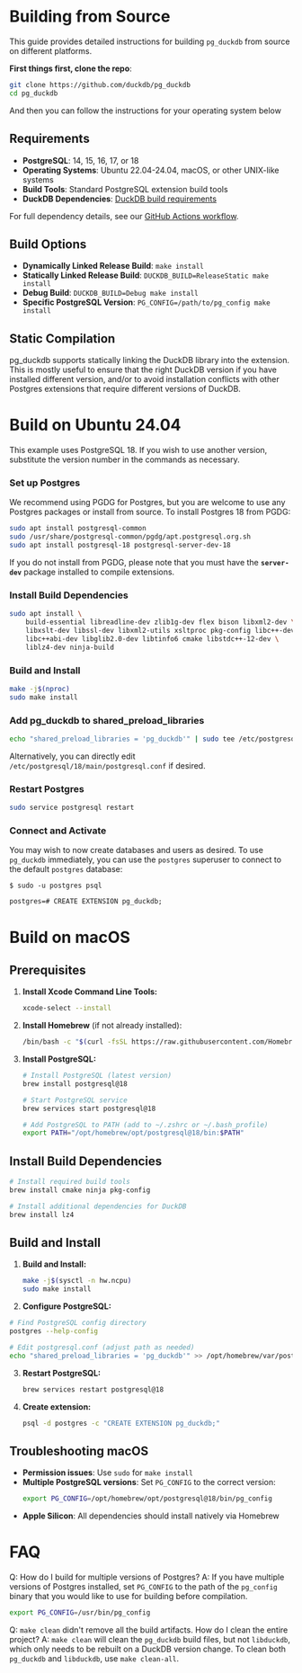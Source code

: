 # Building from Source

This guide provides detailed instructions for building `pg_duckdb` from source on different platforms.

**First things first, clone the repo**:

```bash
git clone https://github.com/duckdb/pg_duckdb
cd pg_duckdb
```

And then you can follow the instructions for your operating system below


## Requirements

- **PostgreSQL**: 14, 15, 16, 17, or 18
- **Operating Systems**: Ubuntu 22.04-24.04, macOS, or other UNIX-like systems
- **Build Tools**: Standard PostgreSQL extension build tools
- **DuckDB Dependencies**: [DuckDB build requirements](https://duckdb.org/docs/stable/dev/building/overview.html)

For full dependency details, see our [GitHub Actions workflow](../.github/workflows/build_and_test.yaml).

## Build Options

- **Dynamically Linked Release Build**: `make install`
- **Statically Linked Release Build**: `DUCKDB_BUILD=ReleaseStatic make install`
- **Debug Build**: `DUCKDB_BUILD=Debug make install`
- **Specific PostgreSQL Version**: `PG_CONFIG=/path/to/pg_config make install`

## Static Compilation

pg_duckdb supports statically linking the DuckDB library into the extension. This is mostly useful to ensure that the right DuckDB version if you have installed different version, and/or to avoid installation conflicts with other Postgres extensions that require different versions of DuckDB.


# Build on Ubuntu 24.04

This example uses PostgreSQL 18. If you wish to use another version, substitute the version number in the commands as necessary.

### Set up Postgres

We recommend using PGDG for Postgres, but you are welcome to use any Postgres packages or install from source. To install Postgres 18 from PGDG:

```sh
sudo apt install postgresql-common
sudo /usr/share/postgresql-common/pgdg/apt.postgresql.org.sh
sudo apt install postgresql-18 postgresql-server-dev-18
```

If you do not install from PGDG, please note that you must have the **`server-dev`** package installed to compile extensions.

### Install Build Dependencies

```sh
sudo apt install \
    build-essential libreadline-dev zlib1g-dev flex bison libxml2-dev \
    libxslt-dev libssl-dev libxml2-utils xsltproc pkg-config libc++-dev \
    libc++abi-dev libglib2.0-dev libtinfo6 cmake libstdc++-12-dev \
    liblz4-dev ninja-build
```

### Build and Install

```sh
make -j$(nproc)
sudo make install
```

### Add pg_duckdb to shared_preload_libraries

```sh
echo "shared_preload_libraries = 'pg_duckdb'" | sudo tee /etc/postgresql/18/main/conf.d/pg_duckdb.conf
```

Alternatively, you can directly edit `/etc/postgresql/18/main/postgresql.conf` if desired.

### Restart Postgres

```sh
sudo service postgresql restart
```

### Connect and Activate

You may wish to now create databases and users as desired. To use `pg_duckdb` immediately, you can use
the `postgres` superuser to connect to the default `postgres` database:

```console
$ sudo -u postgres psql

postgres=# CREATE EXTENSION pg_duckdb;
```

# Build on macOS

## Prerequisites

1. **Install Xcode Command Line Tools:**
   ```bash
   xcode-select --install
   ```

2. **Install Homebrew** (if not already installed):
   ```bash
   /bin/bash -c "$(curl -fsSL https://raw.githubusercontent.com/Homebrew/install/HEAD/install.sh)"
   ```

3. **Install PostgreSQL:**
   ```bash
   # Install PostgreSQL (latest version)
   brew install postgresql@18

   # Start PostgreSQL service
   brew services start postgresql@18

   # Add PostgreSQL to PATH (add to ~/.zshrc or ~/.bash_profile)
   export PATH="/opt/homebrew/opt/postgresql@18/bin:$PATH"
   ```

## Install Build Dependencies

```bash
# Install required build tools
brew install cmake ninja pkg-config

# Install additional dependencies for DuckDB
brew install lz4
```

## Build and Install

1.  **Build and Install:**
    ```bash
    make -j$(sysctl -n hw.ncpu)
    sudo make install
    ```

2.  **Configure PostgreSQL:**
   ```bash
   # Find PostgreSQL config directory
   postgres --help-config

   # Edit postgresql.conf (adjust path as needed)
   echo "shared_preload_libraries = 'pg_duckdb'" >> /opt/homebrew/var/postgresql@18/postgresql.conf
   ```

3. **Restart PostgreSQL:**
   ```bash
   brew services restart postgresql@18
   ```

4. **Create extension:**
   ```bash
   psql -d postgres -c "CREATE EXTENSION pg_duckdb;"
   ```

## Troubleshooting macOS

- **Permission issues**: Use `sudo` for `make install`
- **Multiple PostgreSQL versions**: Set `PG_CONFIG` to the correct version:
  ```bash
  export PG_CONFIG=/opt/homebrew/opt/postgresql@18/bin/pg_config
  ```
- **Apple Silicon**: All dependencies should install natively via Homebrew

# FAQ

Q: How do I build for multiple versions of Postgres?
A: If you have multiple versions of Postgres installed, set `PG_CONFIG` to the path of the `pg_config` binary that you would like to use for building before compilation.

  ```sh
  export PG_CONFIG=/usr/bin/pg_config
  ```

Q: `make clean` didn't remove all the build artifacts. How do I clean the entire project?
A: `make clean` will clean the `pg_duckdb` build files, but not `libduckdb`, which only needs to be rebuilt on a DuckDB version change. To clean both `pg_duckdb` and `libduckdb`, use `make clean-all`.
